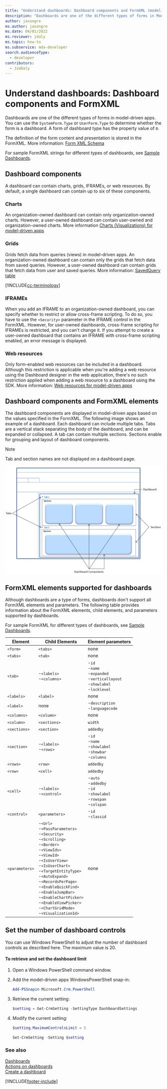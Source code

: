 ```yaml
---
title: "Understand dashboards: Dashboard components and FormXML (model-driven apps)"
description: "Dashboards are one of the different types of forms in Mode-driven Apps. You can use the SystemForm.Type or UserForm.Type to determine whether the form is a dashboard."
author: jasongre
ms.author: jasongre
ms.date: 04/01/2022
ms.reviewer: jdaly
ms.topic: how-to
ms.subservice: mda-developer
search.audienceType: 
  - developer
contributors: 
  - JimDaly
---
```

# Understand dashboards: Dashboard components and FormXML

Dashboards are one of the different types of forms in model-driven apps. You can use the `SystemForm.Type` or `UserForm.Type` to determine whether the form is a dashboard. A form of dashboard type has the property value of `0`.  

The definition of the form content and presentation is stored in the FormXML. More information: [Form XML Schema](form-xml-schema.md)  

 For sample FormXML strings for different types of dashboards, see [Sample Dashboards](sample-dashboards.md).  

## Dashboard components

A dashboard can contain charts, grids, IFRAMEs, or web resources. By default, a single dashboard can contain up to six of these components.  

### Charts

An organization-owned dashboard can contain only organization-owned charts. However, a user-owned dashboard can contain user-owned and organization-owned charts. More information [Charts (Visualizations) for model-driven apps](view-data-with-visualizations-charts.md)  

### Grids

Grids fetch data from queries (views) in model-driven apps. An organization-owned dashboard can contain only the grids that fetch data from saved queries. However, a user-owned dashboard can contain grids that fetch data from user and saved queries. More information: [SavedQuery table](../data-platform/reference/entities/savedquery.md)

[!INCLUDE[cc-terminology](../data-platform/includes/cc-terminology.md)]

### IFRAMEs

When you add an IFRAME to an organization-owned dashboard, you can specify whether to restrict or allow cross-frame scripting.
To do so, you have to use the `<Security>` parameter in the IFRAME control in the FormXML. However, for user-owned dashboards, cross-frame scripting for IFRAMEs is restricted, and you can't change it. If you attempt to create a user-owned dashboard that contains an IFRAME with cross-frame scripting enabled, an error message is displayed.  

### Web resources

Only form-enabled web resources can be included in a dashboard. Although this restriction is applicable when you're adding a web resource using the Dashboard designer in the web application, there's no such restriction applied when adding a web resource to a dashboard using the SDK. More information: [Web resources for model-driven apps](web-resources.md)

<a name="DashboardComponentsandFormXML"></a>

## Dashboard components and FormXML elements

The dashboard components are displayed in model-driven apps based on the values specified in the FormXML. The following image shows an example of a dashboard. Each dashboard can include multiple tabs. Tabs are a vertical stack separating the body of the dashboard, and can be expanded or collapsed. A tab can contain multiple sections. Sections enable for grouping and layout of dashboard components.

> [!NOTE]
> Tab and section names are not displayed on a dashboard page.

 ![Dashboard components layout.](media/crm-v5s-dashboards-components.png "Dashboard components layout")

<a name="SupportedFormXMLElements"></a>

## FormXML elements supported for dashboards  

Although dashboards are a type of forms, dashboards don't support all FormXML elements and parameters. The following table provides information about the FormXML elements, child elements, and parameters supported by dashboards.

For sample FormXML for different types of dashboards, see [Sample Dashboards](sample-dashboards.md).  

|Element|Child Elements|Element parameters|
|----|----|----|
|`<form>`|`<tabs>`|none|
|`<tabs>`|`<tab>`|none|
|`<tab>`|-`<labels>`<br />-`<columns>`|-`id`<br />-`name`<br />-`expanded`<br />-`verticallayout`<br />-`showlabel`<br />-`locklevel` |
|`<labels>`|`<label>`|none|
|`<label>`|none|-`description`<br />-`languagecode`|
|`<columns>`|`<column>`|none|
|`<column>`|`<sections>`|`width`|
|`<sections>`|`<section>`|`addedby`|
|`<section>`|-`<labels>`<br />-`<rows>`|-`id`<br />-`name`<br />-`showlabel`<br />-`showbar`<br />-`columns`|
|`<rows>`|`<row>`|`addedby`|
|`<row>`|`<cell>`|`addedby`|
|`<cell>`|-`<labels>`<br />-`<control>`|-`auto`<br />-`addedby`<br />-`id`<br />-`showlabel`<br />-`rowspan`<br />-`colspan`|
|`<control>`|`<parameters>`|-`id`<br />-`classid`|
| `<parameters>` |-`<Url>`<br />-`<PassParameters>`<br />-`<Security>`<br />-`<Scrolling>`<br />-`<Border>`<br />-`<ViewIds>`<br />-`<ViewId>`<br />-`<IsUserView>`<br />-`<IsUserChart>`<br />-`<TargetEntityType>`<br />-`<AutoExpand>`<br />-`<RecordsPerPage>`<br />-`<EnableQuickFind>`<br />-`<EnableJumpBar>`<br />-`<EnableChartPicker>`<br />-`<EnableViewPicker>`<br />-`<ChartGridMode>`<br />-`<VisualizationId>` |none|

<a name="set_controls_limit"></a>

## Set the number of dashboard controls

You can use Windows PowerShell to adjust the number of dashboard controls as described here. The maximum value is 20.  

#### To retrieve and set the dashboard limit  

1. Open a Windows PowerShell command window.  
1. Add the model-driven apps WindowsPowerShell snap-in:  

   ```powershell  
   Add-PSSnapin Microsoft.Crm.PowerShell  
   ```  

1. Retrieve the current setting:  

   ```powershell  
   $setting = Get-CrmSetting -SettingType DashboardSettings  
   ```  

1. Modify the current setting:  

   ```powershell  
   $setting.MaximumControlsLimit = 5  
   ```  

   ```powershell  
   Set-CrmSetting -Setting $setting  
   ```  

### See also

[Dashboards](analyze-data-with-dashboards.md)   
[Actions on dashboards](actions-dashboards.md)   
[Create a dashboard](create-dashboard.md)

[!INCLUDE[footer-include](../../includes/footer-banner.md)]
